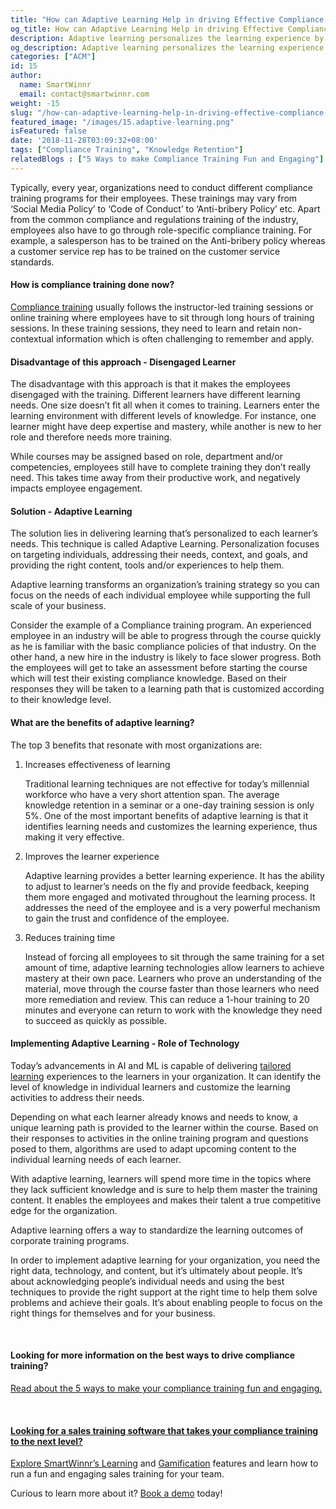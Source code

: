 ```yaml
---
title: "How can Adaptive Learning Help in driving Effective Compliance Trainings?"
og_title: How can Adaptive Learning Help in driving Effective Compliance Trainings?
description: Adaptive learning personalizes the learning experience by delivering a customized learning path for each learner according to their needs.
og_description: Adaptive learning personalizes the learning experience by delivering a customized learning path for each learner according to their needs.
categories: ["ACM"]
id: 15
author:
  name: SmartWinnr
  email: contact@smartwinnr.com
weight: -15
slug: "/how-can-adaptive-learning-help-in-driving-effective-compliance-trainings"
featured_image: "/images/15.adaptive-learning.png"
isFeatured: false
date: '2018-11-28T03:09:32+08:00'
tags: ["Compliance Training", "Knowledge Retention"]
relatedBlogs : ["5 Ways to make Compliance Training Fun and Engaging"]
---
```


Typically, every year, organizations need to conduct different compliance training programs for their employees. These trainings may vary from ‘Social Media Policy’ to ‘Code of Conduct’ to ‘Anti-bribery Policy’ etc. Apart from the common compliance and regulations training of the industry, employees also have to go through role-specific compliance training. For example, a salesperson has to be trained on the Anti-bribery policy whereas a customer service rep has to be trained on the customer service standards.

#### How is compliance training done now?

<a href="https://www.smartwinnr.com/post/5-ways-to-make-compliance-training-fun-and-engaging/" target="_blank" class="ml_custom_link">Compliance training</a> usually follows the instructor-led training sessions or online training where employees have to sit through long hours of training sessions. In these training sessions, they need to learn and retain non-contextual information which is often challenging to remember and apply.

#### Disadvantage of this approach - Disengaged Learner

The disadvantage with this approach is that it makes the employees disengaged with the training. Different learners have different learning needs. One size doesn’t fit all when it comes to training. Learners enter the learning environment with different levels of knowledge. For instance, one learner might have deep expertise and mastery, while another is new to her role and therefore needs more training.

While courses may be assigned based on role, department and/or competencies, employees still have to complete training they don’t really need. This takes time away from their productive work, and negatively impacts employee engagement.

#### Solution - Adaptive Learning

The solution lies in delivering learning that’s personalized to each learner’s needs. This technique is called Adaptive Learning. Personalization focuses on targeting individuals, addressing their needs, context, and goals, and providing the right content, tools and/or experiences to help them.

Adaptive learning transforms an organization’s training strategy so you can focus on the needs of each individual employee while supporting the full scale of your business.

Consider the example of a Compliance training program. An experienced employee in an industry will be able to progress through the course quickly as he is familiar with the basic compliance policies of that industry. On the other hand, a new hire in the industry is likely to face slower progress. Both the employees will get to take an assessment before starting the course which will test their existing compliance knowledge. Based on their responses they will be taken to a learning path that is customized according to their knowledge level.

#### What are the benefits of adaptive learning?

The top 3 benefits that resonate with most organizations are:

<ol>
  <li class="ml-padding-top5 ml_text_bold"> Increases effectiveness of learning </li>

  Traditional learning techniques are not effective for today’s millennial workforce who have a very short attention span. The average knowledge retention in a seminar or a one-day training session is only 5%. One of the most important benefits of adaptive learning is that it identifies learning needs and customizes the learning experience, thus making it very effective.

  <li class="ml-padding-top5 ml_text_bold"> Improves the learner experience </li>

  Adaptive learning provides a better learning experience. It has the ability to adjust to learner’s needs on the fly and provide feedback, keeping them more engaged and motivated throughout the learning process. It addresses the need of the employee and is a very powerful mechanism to gain the trust and confidence of the employee.

  <li class="ml-padding-top5 ml_text_bold"> Reduces training time </li>

  Instead of forcing all employees to sit through the same training for a set amount of time, adaptive learning technologies allow learners to achieve mastery at their own pace. Learners who prove an understanding of the material, move through the course faster than those learners who need more remediation and review. This can reduce a 1-hour training to 20 minutes and everyone can return to work with the knowledge they need to succeed as quickly as possible.

</ol>

#### Implementing Adaptive Learning - Role of Technology

Today’s advancements in AI and ML is capable of delivering <a href="https://www.smartwinnr.com/product/targeted-learning/" target="_blank" class="ml_custom_link">tailored learning</a> experiences to the learners in your organization. It can identify the level of knowledge in individual learners and customize the learning activities to address their needs.

Depending on what each learner already knows and needs to know, a unique learning path is provided to the learner within the course. Based on their responses to activities in the online training program and questions posed to them, algorithms are used to adapt upcoming content to the individual learning needs of each learner.

With adaptive learning, learners will spend more time in the topics where they lack sufficient knowledge and is sure to help them master the training content. It enables the employees and makes their talent a true competitive edge for the organization.


Adaptive learning offers a way to standardize the learning outcomes of corporate training programs.

In order to implement adaptive learning for your organization, you need the right data, technology, and content, but it’s ultimately about people. It’s about acknowledging people’s individual needs and using the best techniques to provide the right support at the right time to help them solve problems and achieve their goals. It’s about enabling people to focus on the right things for themselves and for your business.

<br>

#### **Looking for more information on the best ways to drive compliance training?**

<a href="https://www.smartwinnr.com/post/5-ways-to-make-compliance-training-fun-and-engaging/" target="_blank" class="ml_custom_link">Read about the 5 ways to make your compliance training fun and engaging.

<br>

#### **Looking for a sales training software that takes your compliance training to the next level?**

Explore <a href="https://www.smartwinnr.com/product/targeted-learning/" target="_blank" class="ml_custom_link">SmartWinnr’s Learning</a> and <a href="https://www.smartwinnr.com/product/gamification/" target="_blank" class="ml_custom_link">Gamification</a> features and learn how to run a fun and engaging sales training for your team.
<br>

Curious to learn more about it? <a href="https://www.smartwinnr.com/request-demo/" target="_blank" class="ml_custom_link">Book a demo</a> today!


